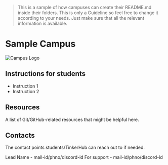 >   This is a sample of how campuses can create their README.md inside
> their folders. This is only a Guideline so feel free to change it
> according to your needs. Just make sure that all the relevant
> information is available.

# Sample Campus
![Campus Logo](https://www.somesite.com/yourlogo.png)

## Instructions for students

- Instruction 1
- Instruction 2

## Resources

A list of Git/GitHub-related resources that might be helpful here.

## Contacts

The contact points students/TinkerHub can reach out to if needed.

Lead Name - mail-id/phno/discord-id
For support - mail-id/phno/discord-id 
